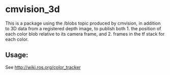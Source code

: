 cmvision_3d
==================

This is a package using the /blobs topic produced by cmvision, in addition to 3D data from a registered depth image, to publish both 1. the position of each color blob relative to its camera frame, and 2. frames in the tf stack for each color.

## Usage:
See http://wiki.ros.org/color_tracker
